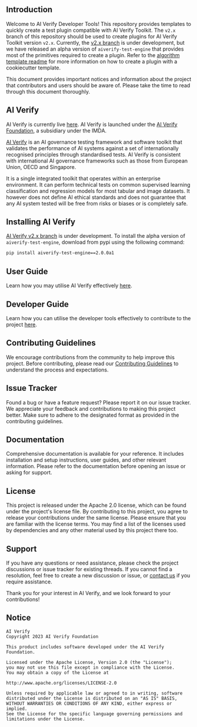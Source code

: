 ## Introduction

Welcome to AI Verify Developer Tools! This repository provides templates to quickly create a test plugin compatible with AI Verify Toolkit. The `v2.x` branch of this repository should be used to create plugins for AI Verify Toolkit version `v2.x`. Currently, the [v2.x branch](https://github.com/aiverify-foundation/aiverify/tree/v2.x) is under development, but we have released an alpha version of `aiverify-test-engine` that provides most of the primitives required to create a plugin. Refer to the [algorithm template readme](./ai-verify-algorithm-template/README.md) for more information on how to create a plugin with a cookiecutter template.

This document provides important notices and information about the project that contributors and users should be aware of. Please take the time to read through this document thoroughly. 

## AI Verify
AI Verify is currently live [here](https://github.com/aiverify-foundation/aiverify). AI Verify is launched under the [AI Verify Foundation](https://aiverifyfoundation.sg/?utm_source=Github&utm_medium=referral&utm_campaign=20230607_AI_Verify_Foundation_GitHub), a subsidiary under the IMDA.

[AI Verify](https://aiverifyfoundation.sg/what-is-ai-verify/?utm_source=Github&utm_medium=referral&utm_campaign=20230607_AI_Verify_GitHub) is an AI governance testing framework and software toolkit that validates the performance of AI systems against a set of internationally recognised principles through standardised tests. AI Verify is consistent with international AI governance frameworks such as those from European Union, OECD and Singapore.

It is a single integrated toolkit that operates within an enterprise environment. It can perform technical tests on common supervised learning classification and regression models for most tabular and image datasets. It however does not define AI ethical standards and does not guarantee that any AI system tested will be free from risks or biases or is completely safe.


## Installing AI Verify

[AI Verify v2.x branch](https://github.com/aiverify-foundation/aiverify/tree/v2.x) is under development. To install the alpha version of `aiverify-test-engine`, download from pypi using the following command:

```bash
pip install aiverify-test-engine==2.0.0a1
```

## User Guide

Learn how you may utilise AI Verify effectively [here](https://aiverify-foundation.github.io/aiverify).

## Developer Guide

Learn how you can utilise the developer tools effectively to contribute to the project [here](https://aiverify-foundation.github.io/aiverify-developer-tools/getting_started/start_here/).

## Contributing Guidelines

We encourage contributions from the community to help improve this project. Before contributing, please read our [Contributing Guidelines](https://github.com/aiverify-foundation/aiverify-developer-tools/blob/main/CONTRIBUTING.md) to understand the process and expectations.

## Issue Tracker

Found a bug or have a feature request? Please report it on our issue tracker. We appreciate your feedback and contributions to making this project better. Make sure to adhere to the designated format as provided in the contributing guidelines.

## Documentation

Comprehensive documentation is available for your reference. It includes installation and setup instructions, user guides, and other relevant information. Please refer to the documentation before opening an issue or asking for support.

## License

This project is released under the Apache 2.0 license, which can be found under the project's license file. By contributing to this project, you agree to release your contributions under the same license. Please ensure that you are familiar with the license terms. You may find a list of the licenses used by dependencies and any other material used by this project there too.

## Support

If you have any questions or need assistance, please check the project discussions or issue tracker for existing threads. If you cannot find a resolution, feel free to create a new discussion or issue, or [contact us](https://aiverifyfoundation.sg/contact-us/?utm_source=Github&utm_medium=referral&utm_campaign=20230607_Queries_from_GitHub) if you require assistance.

Thank you for your interest in AI Verify, and we look forward to your contributions!

## Notice

```
AI Verify
Copyright 2023 AI Verify Foundation

This product includes software developed under the AI Verify Foundation.

Licensed under the Apache License, Version 2.0 (the "License");
you may not use this file except in compliance with the License.
You may obtain a copy of the License at

http://www.apache.org/licenses/LICENSE-2.0

Unless required by applicable law or agreed to in writing, software
distributed under the License is distributed on an "AS IS" BASIS,
WITHOUT WARRANTIES OR CONDITIONS OF ANY KIND, either express or implied.
See the License for the specific language governing permissions and
limitations under the License.
```

